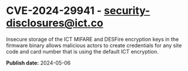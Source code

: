 # CVE-2024-29941 - security-disclosures@ict.co

Insecure storage of the ICT MIFARE and DESFire encryption keys in the firmware
binary allows malicious actors to create credentials for any site code and card number that is using the default
ICT encryption.



**Publish date:** 2024-05-06
